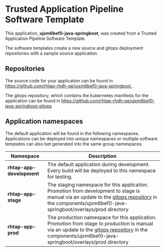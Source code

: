 # Trusted Application Pipeline Software Template

This application, **ujxm6bef0-java-springboot**, was created from a Trusted Application Pipeline Software Template.

The software templates create a new source and gitops deployment repositories with a sample source application. 

## Repositories

The source code for your application can be found in [https://github.com/rhtap-rhdh-qe/ujxm6bef0-java-springboot ](https://github.com/rhtap-rhdh-qe/ujxm6bef0-java-springboot ).
 
The gitops repository, which contains the kubernetes manifests for the application can be found in 
[https://github.com/rhtap-rhdh-qe/ujxm6bef0-java-springboot-gitops ](https://github.com/rhtap-rhdh-qe/ujxm6bef0-java-springboot-gitops ) 

## Application namespaces 

The default application will be found in the following namespaces. Applications can be deployed into unique namespaces or multiple software templates can also bet generated into the same group namespaces.  

|  Namespace   |  Description   |  
| -------- | -------- |   
| **rhtap-app-development** | The default application during development. Every build will be deployed to this namespace for testing. | 
| **rhtap-app-stage** | The staging namespace for this application. Promotion from development to stage is manual via an update to the [gitops repository](https://github.com/rhtap-rhdh-qe/ujxm6bef0-java-springboot-gitops ) in the components/ujxm6bef0-java-springboot/overlays/prod directory |  
| **rhtap-app-prod** | The production namespace for this application. Promotion from stage to production is manual via an update to the [gitops repository](https://github.com/rhtap-rhdh-qe/ujxm6bef0-java-springboot-gitops ) in the components/ujxm6bef0-java-springboot/overlays/prod directory | 